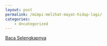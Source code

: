 ```yaml
---
layout: post
permalink: /mimpi-melihat-mayat-hidup-lagi/
categories:
    - Uncategorized
---
```


[Baca Selengkapnya](/03)